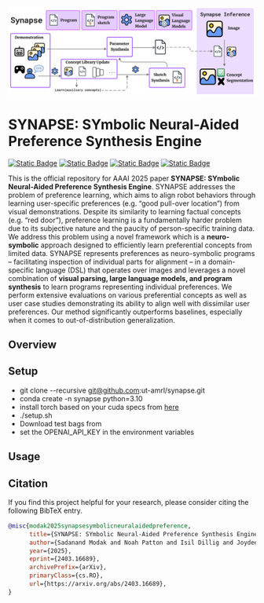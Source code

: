 ![](./assets/framework.png)

# SYNAPSE: SYmbolic Neural-Aided Preference Synthesis Engine
[![Static Badge](https://img.shields.io/badge/Paper-arXiv-blue)](https://arxiv.org/abs/2403.16689)
[![Static Badge](https://img.shields.io/badge/Paper-Proceedings_(soon)-red)]()
[![Static Badge](https://img.shields.io/badge/Demo-Website-green)](https://amrl.cs.utexas.edu/synapse/)
[![Static Badge](https://img.shields.io/badge/Video-Underline_(soon)-orange)]()

This is the official repository for AAAI 2025 paper **SYNAPSE: SYmbolic Neural-Aided Preference Synthesis Engine**. SYNAPSE addresses the problem of preference learning, which aims to align robot behaviors through learning user-specific preferences (e.g. “good pull-over location”) from visual demonstrations. Despite its similarity to learning factual concepts (e.g. “red door”), preference learning is a fundamentally harder problem due to its subjective nature and the paucity of person-specific training data. We address this problem using a novel framework which is a **neuro-symbolic** approach designed to efficiently learn preferential concepts from limited data. SYNAPSE represents preferences as neuro-symbolic programs – facilitating inspection of individual parts for alignment – in a domain-specific language (DSL) that operates over images and leverages a novel combination of **visual parsing, large language models, and program synthesis** to learn programs representing individual preferences. We perform extensive evaluations on various preferential concepts as well as user case studies demonstrating its ability to align well with dissimilar user preferences. Our method significantly outperforms baselines, especially when it comes to out-of-distribution generalization.

## Overview


## Setup
- git clone --recursive git@github.com:ut-amrl/synapse.git
- conda create -n synapse python=3.10
- install torch based on your cuda specs from [here](https://pytorch.org/get-started/locally/)
- ./setup.sh
- Download test bags from <put url>
- set the OPENAI_API_KEY in the environment variables

## Usage

## Citation
If you find this project helpful for your research, please consider citing the following BibTeX entry.
```BibTex
@misc{modak2025synapsesymbolicneuralaidedpreference,
      title={SYNAPSE: SYmbolic Neural-Aided Preference Synthesis Engine}, 
      author={Sadanand Modak and Noah Patton and Isil Dillig and Joydeep Biswas},
      year={2025},
      eprint={2403.16689},
      archivePrefix={arXiv},
      primaryClass={cs.RO},
      url={https://arxiv.org/abs/2403.16689}, 
}
```
